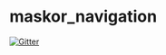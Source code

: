 # maskor_navigation

[![Gitter](https://badges.gitter.im/Join%20Chat.svg)](https://gitter.im/MASKOR/maskor_navigation?utm_source=badge&utm_medium=badge&utm_campaign=pr-badge&utm_content=badge)